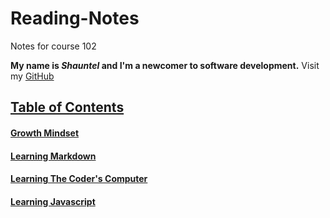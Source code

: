 # Reading-Notes
Notes for course 102

 **My name is *Shauntel* and I'm a newcomer to software development.** Visit my [GitHub](https://github.com/Mssmcbell)
 
 ## [Table of Contents](https://github.com/Mssmcbell/Reading-notes/blob/main/TableofContents.md)
 
#### [Growth Mindset](https://github.com/Mssmcbell/Reading-notes/blob/main/GrowthMindset.md) 
#### [Learning Markdown](https://github.com/Mssmcbell/Reading-notes/blob/main/LearningMarkdown.md#learning-markdown)
#### [Learning The Coder's Computer](https://github.com/Mssmcbell/Reading-notes/blob/main/LearningTheCodersComputer.md)
#### [Learning Javascript](https://github.com/Mssmcbell/Reading-notes/blob/main/LearningJavascript.md#learning-javascript)






